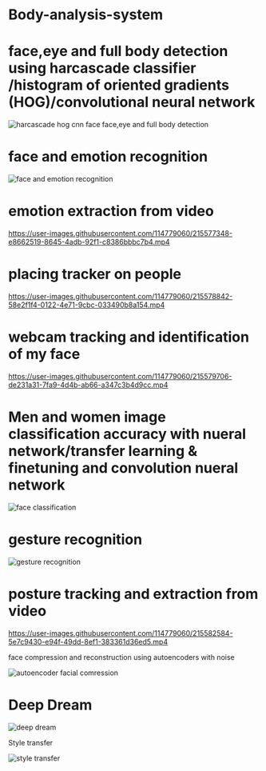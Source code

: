 # Body-analysis-system

  # face,eye and full body detection using harcascade classifier /histogram of oriented gradients (HOG)/convolutional neural network
  
  ![harcascade hog cnn face face,eye and full body detection](https://user-images.githubusercontent.com/114779060/215575856-106ea2b8-9832-4116-9fa5-93ff6554380f.jpg)

# face and emotion recognition

![face and emotion recognition](https://user-images.githubusercontent.com/114779060/215576354-958a8dc8-1581-4797-9753-d5b380974520.jpg)

# emotion extraction from video
https://user-images.githubusercontent.com/114779060/215577348-e8662519-8645-4adb-92f1-c8386bbbc7b4.mp4

 # placing tracker on people
https://user-images.githubusercontent.com/114779060/215578842-58e2f1f4-0122-4e71-9cbc-033490b8a154.mp4

# webcam tracking and identification of my face

https://user-images.githubusercontent.com/114779060/215579706-de231a31-7fa9-4d4b-ab66-a347c3b4d9cc.mp4

# Men and women image classification accuracy with nueral network/transfer learning & finetuning and convolution nueral network

![face  classification](https://user-images.githubusercontent.com/114779060/215580558-389b71d9-af5a-493f-9f77-92344d09fef7.jpg)

# gesture recognition

![gesture recognition](https://user-images.githubusercontent.com/114779060/215580881-f3597d7d-dbd1-489f-8ce7-4bec28847007.png)

# posture tracking and extraction from video

https://user-images.githubusercontent.com/114779060/215582584-5e7c9430-e94f-49dd-8ef1-383361d36ed5.mp4

face compression and reconstruction using autoencoders with noise

![autoencoder facial comression](https://user-images.githubusercontent.com/114779060/215583190-33282fba-a5fd-42cc-9fbd-138d3962cd17.jpg)

# Deep Dream 

![deep dream](https://user-images.githubusercontent.com/114779060/215583621-5aacba99-3ea9-46d2-b652-e9a10b64cdcf.jpg)

Style transfer

![style transfer](https://user-images.githubusercontent.com/114779060/215583910-da049316-de61-475d-bf91-f8e6849267e4.png)

